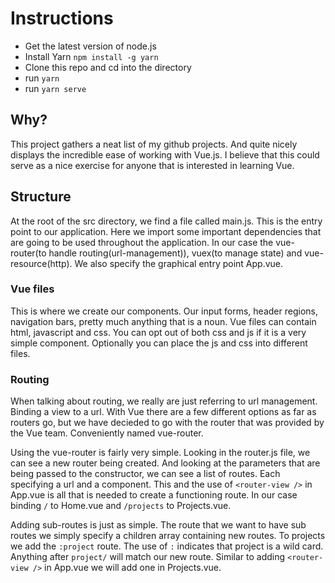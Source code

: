 # Instructions #
* Get the latest version of node.js
* Install Yarn ```npm install -g yarn```
* Clone this repo and cd into the directory
* run ```yarn```
* run ```yarn serve```

## Why? ##
This project gathers a neat list of my github projects. And quite nicely
displays the incredible ease of working with Vue.js. I believe that this
could serve as a nice exercise for anyone that is interested in learning
Vue.


## Structure ##
At the root of the src directory, we find a file called main.js. This is
the entry point to our application. Here we import some important
dependencies that are going to be used throughout the application. In
our case the vue-router(to handle routing(url-management)),
vuex(to manage state) and vue-resource(http). We also specify the
graphical entry point App.vue.

### Vue files ###
This is where we create our components. Our input forms, header regions,
navigation bars, pretty much anything that is a noun. Vue files can
contain html, javascript and css. You can opt out of both css and js
if it is a very simple component. Optionally you can place the js and
css into different files.

### Routing ###
When talking about routing, we really are just referring to url
management. Binding a view to a url. With Vue there are a few different
options as far as routers go, but we have decieded to go with the router
that was provided by the Vue team. Conveniently named vue-router.

Using the vue-router is fairly very simple. Looking in the router.js
file, we can see a new router being created. And looking at the
parameters that are being passed to the constructor, we can see a list
of routes. Each specifying a url and a component. This and the use of
```<router-view />``` in App.vue is all that is needed to create a
functioning route. In our case binding ```/``` to Home.vue and ```/projects```
to Projects.vue.

Adding sub-routes is just as simple. The route that we want to have sub
routes we simply specify a children array containing new routes. To
projects we add the ```:project``` route. The use of ```:``` indicates
that project is a wild card. Anything after ```project/``` will match
our new route. Similar to adding ```<router-view />``` in App.vue we
will add one in Projects.vue.

